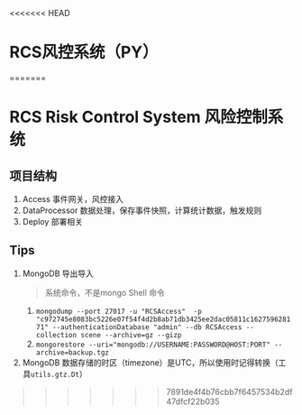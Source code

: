 <<<<<<< HEAD
# RCS风控系统（PY）
=======
# RCS Risk Control System 风险控制系统

## 项目结构
1. Access 事件网关，风控接入
2. DataProcessor 数据处理，保存事件快照，计算统计数据，触发规则
3. Deploy 部署相关

## Tips
1. MongoDB 导出导入
    > 系统命令，不是mongo Shell 命令
   1. `mongodump --port 27017 -u "RCSAccess"  -p "c972745e8083bc5226e07f54f4d2b8ab71db3425ee2dac05811c162759628171" --authenticationDatabase "admin" --db RCSAccess --collection scene --archive=gz --gizp`
   2. `mongorestore --uri="mongodb://USERNAME:PASSWORD@HOST:PORT" --archive=backup.tgz`
2. MongoDB 数据存储的时区（timezone）是UTC，所以使用时记得转换（工具`utils.gtz.Dt`）
>>>>>>> 7891de4f4b76cbb7f6457534b2df47dfcf22b035
